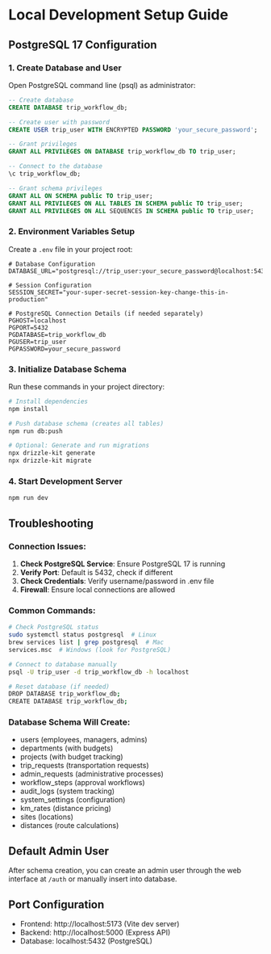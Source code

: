 # Local Development Setup Guide

## PostgreSQL 17 Configuration

### 1. Create Database and User
Open PostgreSQL command line (psql) as administrator:

```sql
-- Create database
CREATE DATABASE trip_workflow_db;

-- Create user with password
CREATE USER trip_user WITH ENCRYPTED PASSWORD 'your_secure_password';

-- Grant privileges
GRANT ALL PRIVILEGES ON DATABASE trip_workflow_db TO trip_user;

-- Connect to the database
\c trip_workflow_db;

-- Grant schema privileges
GRANT ALL ON SCHEMA public TO trip_user;
GRANT ALL PRIVILEGES ON ALL TABLES IN SCHEMA public TO trip_user;
GRANT ALL PRIVILEGES ON ALL SEQUENCES IN SCHEMA public TO trip_user;
```

### 2. Environment Variables Setup

Create a `.env` file in your project root:

```env
# Database Configuration
DATABASE_URL="postgresql://trip_user:your_secure_password@localhost:5432/trip_workflow_db"

# Session Configuration
SESSION_SECRET="your-super-secret-session-key-change-this-in-production"

# PostgreSQL Connection Details (if needed separately)
PGHOST=localhost
PGPORT=5432
PGDATABASE=trip_workflow_db
PGUSER=trip_user
PGPASSWORD=your_secure_password
```

### 3. Initialize Database Schema

Run these commands in your project directory:

```bash
# Install dependencies
npm install

# Push database schema (creates all tables)
npm run db:push

# Optional: Generate and run migrations
npx drizzle-kit generate
npx drizzle-kit migrate
```

### 4. Start Development Server

```bash
npm run dev
```

## Troubleshooting

### Connection Issues:
1. **Check PostgreSQL Service**: Ensure PostgreSQL 17 is running
2. **Verify Port**: Default is 5432, check if different
3. **Check Credentials**: Verify username/password in .env file
4. **Firewall**: Ensure local connections are allowed

### Common Commands:
```bash
# Check PostgreSQL status
sudo systemctl status postgresql  # Linux
brew services list | grep postgresql  # Mac
services.msc  # Windows (look for PostgreSQL)

# Connect to database manually
psql -U trip_user -d trip_workflow_db -h localhost

# Reset database (if needed)
DROP DATABASE trip_workflow_db;
CREATE DATABASE trip_workflow_db;
```

### Database Schema Will Create:
- users (employees, managers, admins)
- departments (with budgets)
- projects (with budget tracking)
- trip_requests (transportation requests)
- admin_requests (administrative processes)
- workflow_steps (approval workflows)
- audit_logs (system tracking)
- system_settings (configuration)
- km_rates (distance pricing)
- sites (locations)
- distances (route calculations)

## Default Admin User
After schema creation, you can create an admin user through the web interface at `/auth` or manually insert into database.

## Port Configuration
- Frontend: http://localhost:5173 (Vite dev server)
- Backend: http://localhost:5000 (Express API)
- Database: localhost:5432 (PostgreSQL)
